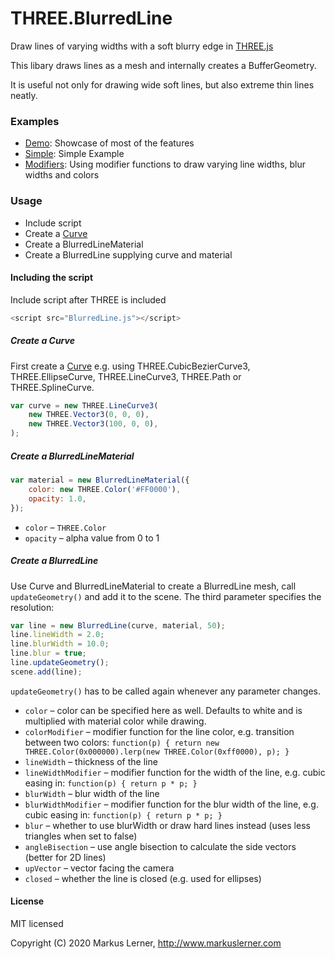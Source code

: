 # THREE.BlurredLine

Draw lines of varying widths with a soft blurry edge in [THREE.js](https://github.com/mrdoob/three.js/)

This libary draws lines as a mesh and internally creates a BufferGeometry.

It is useful not only for drawing wide soft lines, but also extreme thin lines neatly.


### Examples ####

* [Demo](https://www.markuslerner.com/github/three.blurredline/examples/index.html): Showcase of most of the features
* [Simple](https://www.markuslerner.com/github/three.blurredline/examples/simple.html): Simple Example
* [Modifiers](https://www.markuslerner.com/github/three.blurredline/examples/modifiers.html): Using modifier functions to draw varying line widths, blur widths and colors

### Usage ####

* Include script
* Create a [Curve](https://threejs.org/docs/#api/en/extras/core/Curve)
* Create a BlurredLineMaterial
* Create a BlurredLine supplying curve and material

#### Including the script ####

Include script after THREE is included
```js
<script src="BlurredLine.js"></script>
```

##### Create a Curve #####

First create a [Curve](https://threejs.org/docs/#api/en/extras/core/Curve) e.g. using THREE.CubicBezierCurve3, THREE.EllipseCurve, THREE.LineCurve3, THREE.Path or THREE.SplineCurve.

```js
var curve = new THREE.LineCurve3(
	new THREE.Vector3(0, 0, 0),
	new THREE.Vector3(100, 0, 0),
);
```

##### Create a BlurredLineMaterial #####

```js
var material = new BlurredLineMaterial({
	color: new THREE.Color('#FF0000'),
	opacity: 1.0,
});
```

* ```color``` – ```THREE.Color```
* ```opacity``` – alpha value from 0 to 1

##### Create a BlurredLine #####

Use Curve and BlurredLineMaterial to create a BlurredLine mesh, call ```updateGeometry()``` and add it to the scene. The third parameter specifies the resolution:

```js
var line = new BlurredLine(curve, material, 50);
line.lineWidth = 2.0;
line.blurWidth = 10.0;
line.blur = true;
line.updateGeometry();
scene.add(line);
```

```updateGeometry()``` has to be called again whenever any parameter changes.

* ```color``` – color can be specified here as well. Defaults to white and is multiplied with material color while drawing.
* ```colorModifier``` – modifier function for the line color, e.g. transition between two colors: ```function(p) {
    return new THREE.Color(0x000000).lerp(new THREE.Color(0xff0000), p);
  }```
* ```lineWidth``` – thickness of the line
* ```lineWidthModifier``` – modifier function for the width of the line, e.g. cubic easing in: ```function(p) { return p * p; }```
* ```blurWidth``` – blur width of the line
* ```blurWidthModifier``` – modifier function for the blur width of the line, e.g. cubic easing in: ```function(p) { return p * p; }```
* ```blur``` – whether to use blurWidth or draw hard lines instead (uses less triangles when set to false)
* ```angleBisection``` – use angle bisection to calculate the side vectors (better for 2D lines)
* ```upVector``` – vector facing the camera
* ```closed``` – whether the line is closed (e.g. used for ellipses)

#### License ####

MIT licensed

Copyright (C) 2020 Markus Lerner, http://www.markuslerner.com

